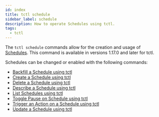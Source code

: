 ```yaml
---
id: index
title: tctl schedule
sidebar_label: schedule
description: How to operate Schedules using tctl.
tags:
  - tctl
---
```


The `tctl schedule` commands allow for the creation and usage of [Schedules](/concepts/what-is-a-schedule).
This command is available in versions 1.17.0 and later for tctl.

Schedules can be changed or enabled with the following commands:

- [Backfill a Schedule using tctl](/temporal-cli/schedule#backfill)
- [Create a Schedule using tctl](/temporal-cli/schedule#create)
- [Delete a Schedule using tctl](/temporal-cli/schedule#delete)
- [Describe a Schedule using tctl](/temporal-cli/schedule#describe)
- [List Schedules using tctl](/temporal-cli/schedule#list)
- [Toggle Pause on Schedule using tctl](/temporal-cli/schedule#toggle)
- [Trigger an Action on a Schedule using tctl](/temporal-cli/schedule#trigger)
- [Update a Schedule using tctl](/temporal-cli/schedule#update)
